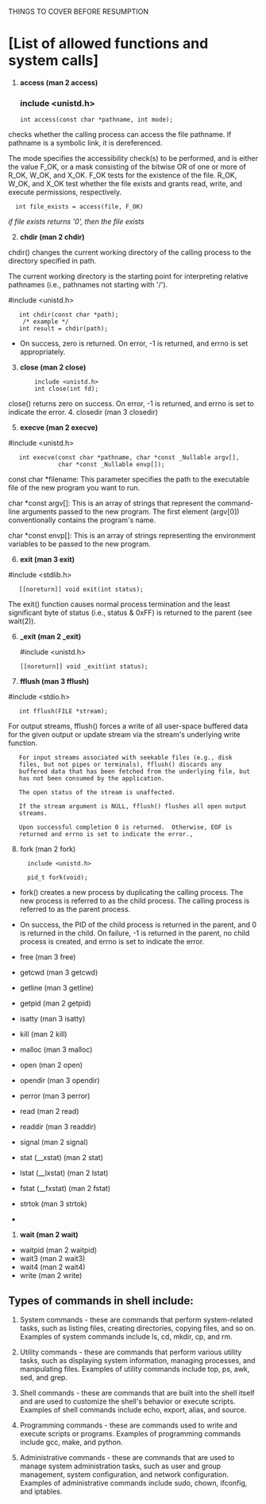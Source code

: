 THINGS TO COVER BEFORE RESUMPTION


# [List of allowed functions and system calls]

1. **access (man 2 access)**
   ### include <unistd.h>

       int access(const char *pathname, int mode);
checks whether the calling process can access the file
       pathname.  If pathname is a symbolic link, it is dereferenced.

 The mode specifies the accessibility check(s) to be performed,
       and is either the value F_OK, or a mask consisting of the bitwise
       OR of one or more of R_OK, W_OK, and X_OK.  F_OK tests for the
       existence of the file.  R_OK, W_OK, and X_OK test whether the
       file exists and grants read, write, and execute permissions,
       respectively.

      int file_exists = access(file, F_OK)

_if file exists returns '0', then the file exists_

2. **chdir (man 2 chdir)**
   
 chdir()  changes  the  current working directory of the calling process to the directory specified in path. 
 
 The current working directory is the
       starting point for interpreting relative pathnames (i.e., pathnames not starting with '/').

   #include <unistd.h>

       int chdir(const char *path);
        /* example */
       int result = chdir(path); 
- On success, zero is returned.  On error, -1 is returned, and errno is set appropriately.
3. **close (man 2 close)**

           include <unistd.h>
           int close(int fd);

  close() returns zero on success.  On error, -1 is returned, and
       errno is set to indicate the error.
4. closedir (man 3 closedir)
  
5. **execve (man 2 execve)**

  #include <unistd.h>

       int execve(const char *pathname, char *const _Nullable argv[],
                  char *const _Nullable envp[]);

const char *filename: This parameter specifies the path to the executable file of the new program you want to run.

char *const argv[]: This is an array of strings that represent the command-line arguments passed to the new program. The first element (argv[0]) conventionally contains the program's name.

char *const envp[]: This is an array of strings representing the environment variables to be passed to the new program.

6. **exit (man 3 exit)**

 #include <stdlib.h>

       [[noreturn]] void exit(int status);

The exit() function causes normal process termination and the
       least significant byte of status (i.e., status & 0xFF) is
       returned to the parent (see wait(2)).
   
6. **_exit (man 2 _exit)**

    #include <unistd.h>

       [[noreturn]] void _exit(int status);

   
7. **fflush (man 3 fflush)**

 #include <stdio.h>

       int fflush(FILE *stream);

 For output streams, fflush() forces a write of all user-space
       buffered data for the given output or update stream via the
       stream's underlying write function.

       For input streams associated with seekable files (e.g., disk
       files, but not pipes or terminals), fflush() discards any
       buffered data that has been fetched from the underlying file, but
       has not been consumed by the application.

       The open status of the stream is unaffected.

       If the stream argument is NULL, fflush() flushes all open output
       streams.

       Upon successful completion 0 is returned.  Otherwise, EOF is
       returned and errno is set to indicate the error.,
  
8. fork (man 2 fork)

         include <unistd.h>

         pid_t fork(void);

 -  fork() creates a new process by duplicating the calling process.
       The new process is referred to as the child process.  The calling
       process is referred to as the parent process.
- On success, the PID of the child process is returned in the
       parent, and 0 is returned in the child.  On failure, -1 is
       returned in the parent, no child process is created, and errno is
       set to indicate the error.
   
- free (man 3 free)
- getcwd (man 3 getcwd)
- getline (man 3 getline)
- getpid (man 2 getpid)
- isatty (man 3 isatty)
- kill (man 2 kill)
- malloc (man 3 malloc)
- open (man 2 open)
- opendir (man 3 opendir)
- perror (man 3 perror)
- read (man 2 read)
- readdir (man 3 readdir)
- signal (man 2 signal)
- stat (__xstat) (man 2 stat)
- lstat (__lxstat) (man 2 lstat)
- fstat (__fxstat) (man 2 fstat)
- strtok (man 3 strtok)
- 
1. **wait (man 2 wait)**
   
- waitpid (man 2 waitpid)
- wait3 (man 2 wait3)
- wait4 (man 2 wait4)
- write (man 2 write)


## Types of commands in shell include:

1. System commands - these are commands that perform system-related tasks, such as listing files, creating directories, copying files, and so on. Examples of system commands include ls, cd, mkdir, cp, and rm.

2. Utility commands - these are commands that perform various utility tasks, such as displaying system information, managing processes, and manipulating files. Examples of utility commands include top, ps, awk, sed, and grep.

3. Shell commands - these are commands that are built into the shell itself and are used to customize the shell's behavior or execute scripts. Examples of shell commands include echo, export, alias, and source.

4. Programming commands - these are commands used to write and execute scripts or programs. Examples of programming commands include gcc, make, and python.

5. Administrative commands - these are commands that are used to manage system administration tasks, such as user and group management, system configuration, and network configuration. Examples of administrative commands include sudo, chown, ifconfig, and iptables.
